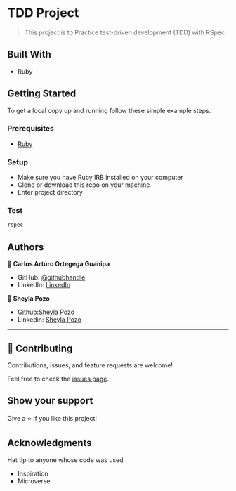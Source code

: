 # TDD Project

> This project is to Practice test-driven development (TDD) with RSpec

## Built With

- Ruby

## Getting Started

To get a local copy up and running follow these simple example steps.

### Prerequisites

- [Ruby](https://www.ruby-lang.org/en/)

### Setup

- Make sure you have Ruby IRB installed on your computer
- Clone or download this repo on your machine
- Enter project directory

### Test

```rb
rspec
```

## Authors

👤 **Carlos Arturo Ortegega Guanipa**

- GitHub: [@githubhandle](https://github.com/eroiyo)
- LinkedIn: [LinkedIn](https://www.linkedin.com/in/carlos-arturo-ortega-guanipa/)

👤 **Sheyla Pozo** 

- Github:[Sheyla Pozo](https://github.com/sheylaPozo)
- Linkedin: [Sheyla Pozo](https://www.linkedin.com/in/sheypozo/)

---

## 🤝 Contributing

Contributions, issues, and feature requests are welcome!

Feel free to check the [issues page](https://github.com/eroiyo/TDD-ruby-exercise/issues).

## Show your support

Give a ⭐️ if you like this project!

## Acknowledgments

Hat tip to anyone whose code was used
- Inspiration
- Microverse

